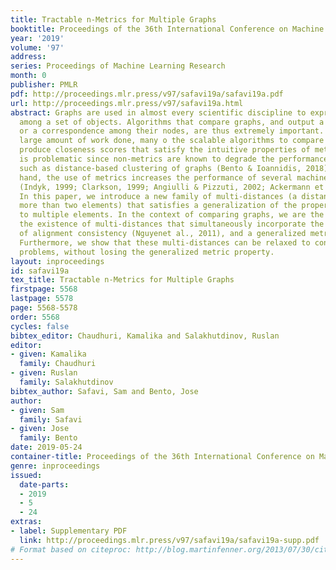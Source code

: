 ```yaml
---
title: Tractable n-Metrics for Multiple Graphs
booktitle: Proceedings of the 36th International Conference on Machine Learning
year: '2019'
volume: '97'
address: 
series: Proceedings of Machine Learning Research
month: 0
publisher: PMLR
pdf: http://proceedings.mlr.press/v97/safavi19a/safavi19a.pdf
url: http://proceedings.mlr.press/v97/safavi19a.html
abstract: Graphs are used in almost every scientific discipline to express relations
  among a set of objects. Algorithms that compare graphs, and output a closeness score,
  or a correspondence among their nodes, are thus extremely important. Despite the
  large amount of work done, many o the scalable algorithms to compare graphs do not
  produce closeness scores that satisfy the intuitive properties of metrics. This
  is problematic since non-metrics are known to degrade the performance of algorithms
  such as distance-based clustering of graphs (Bento & Ioannidis, 2018). On the other
  hand, the use of metrics increases the performance of several machine learning tasks
  (Indyk, 1999; Clarkson, 1999; Angiulli & Pizzuti, 2002; Ackermann et al., 2010).
  In this paper, we introduce a new family of multi-distances (a distance between
  more than two elements) that satisfies a generalization of the properties of metrics
  to multiple elements. In the context of comparing graphs, we are the first to show
  the existence of multi-distances that simultaneously incorporate the useful property
  of alignment consistency (Nguyenet al., 2011), and a generalized metric property.
  Furthermore, we show that these multi-distances can be relaxed to convex optimization
  problems, without losing the generalized metric property.
layout: inproceedings
id: safavi19a
tex_title: Tractable n-Metrics for Multiple Graphs
firstpage: 5568
lastpage: 5578
page: 5568-5578
order: 5568
cycles: false
bibtex_editor: Chaudhuri, Kamalika and Salakhutdinov, Ruslan
editor:
- given: Kamalika
  family: Chaudhuri
- given: Ruslan
  family: Salakhutdinov
bibtex_author: Safavi, Sam and Bento, Jose
author:
- given: Sam
  family: Safavi
- given: Jose
  family: Bento
date: 2019-05-24
container-title: Proceedings of the 36th International Conference on Machine Learning
genre: inproceedings
issued:
  date-parts:
  - 2019
  - 5
  - 24
extras:
- label: Supplementary PDF
  link: http://proceedings.mlr.press/v97/safavi19a/safavi19a-supp.pdf
# Format based on citeproc: http://blog.martinfenner.org/2013/07/30/citeproc-yaml-for-bibliographies/
---
```

